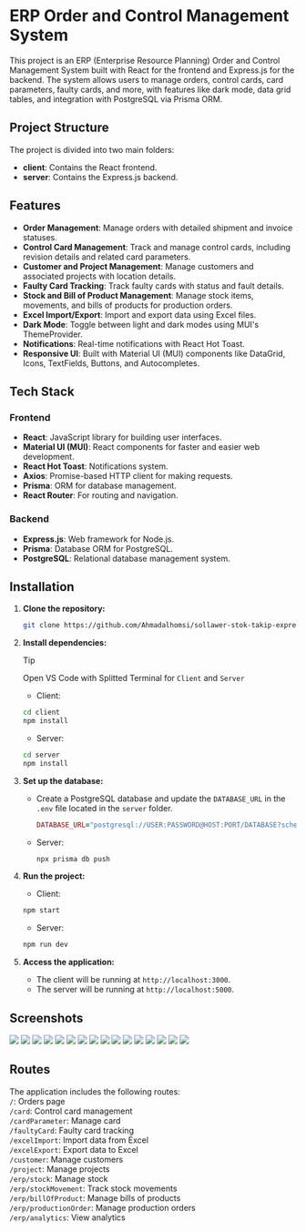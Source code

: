# ERP Order and Control Management System

This project is an ERP (Enterprise Resource Planning) Order and Control Management System built with React for the frontend and Express.js for the backend. The system allows users to manage orders, control cards, card parameters, faulty cards, and more, with features like dark mode, data grid tables, and integration with PostgreSQL via Prisma ORM.

## Project Structure

The project is divided into two main folders:

- **client**: Contains the React frontend.
- **server**: Contains the Express.js backend.

## Features

- **Order Management**: Manage orders with detailed shipment and invoice statuses.
- **Control Card Management**: Track and manage control cards, including revision details and related card parameters.
- **Customer and Project Management**: Manage customers and associated projects with location details.
- **Faulty Card Tracking**: Track faulty cards with status and fault details.
- **Stock and Bill of Product Management**: Manage stock items, movements, and bills of products for production orders.
- **Excel Import/Export**: Import and export data using Excel files.
- **Dark Mode**: Toggle between light and dark modes using MUI's ThemeProvider.
- **Notifications**: Real-time notifications with React Hot Toast.
- **Responsive UI**: Built with Material UI (MUI) components like DataGrid, Icons, TextFields, Buttons, and Autocompletes.

## Tech Stack

### Frontend
- **React**: JavaScript library for building user interfaces.
- **Material UI (MUI)**: React components for faster and easier web development.
- **React Hot Toast**: Notifications system.
- **Axios**: Promise-based HTTP client for making requests.
- **Prisma**: ORM for database management.
- **React Router**: For routing and navigation.

### Backend
- **Express.js**: Web framework for Node.js.
- **Prisma**: Database ORM for PostgreSQL.
- **PostgreSQL**: Relational database management system.

## Installation

1. **Clone the repository:**
   ```bash
   git clone https://github.com/Ahmadalhomsi/sollawer-stok-takip-express.git
   ```

2. **Install dependencies:**

    > [!TIP]
    > Open VS Code with Splitted Terminal for `Client` and `Server`
   * Client:
    ```sh
    cd client
    npm install
    ```

    * Server:
    ```sh
    cd server
    npm install
    ```
    
3. **Set up the database:**
    * Create a PostgreSQL database and update the `DATABASE_URL` in the `.env` file located in  the `server` folder.  

        ```ruby
        DATABASE_URL="postgresql://USER:PASSWORD@HOST:PORT/DATABASE?schema=SCHEMA"
        ```

    * Server:
        ```sh
        npx prisma db push
        ```
  

4. **Run the project:**

    * Client:
    ```sh
    npm start
    ```

    * Server:
    ```sh
    npm run dev
    ```

5. **Access the application:**
   * The client will be running at `http://localhost:3000`.
   * The server will be running at `http://localhost:5000`.

## Screenshots
![](<https://github.com/Ahmadalhomsi/sollawer-stok-takip-express/blob/sollawer-stok-takip-express/client/public/1.png>)
![](<https://github.com/Ahmadalhomsi/sollawer-stok-takip-express/blob/sollawer-stok-takip-express/client/public/2.png>)
![](<https://github.com/Ahmadalhomsi/sollawer-stok-takip-express/blob/sollawer-stok-takip-express/client/public/3.png>)
![](<https://github.com/Ahmadalhomsi/sollawer-stok-takip-express/blob/sollawer-stok-takip-express/client/public/4.png>)
![](<https://github.com/Ahmadalhomsi/sollawer-stok-takip-express/blob/sollawer-stok-takip-express/client/public/5.png>)
![](<https://github.com/Ahmadalhomsi/sollawer-stok-takip-express/blob/sollawer-stok-takip-express/client/public/6.png>)
![](<https://github.com/Ahmadalhomsi/sollawer-stok-takip-express/blob/sollawer-stok-takip-express/client/public/7.png>)
![](<https://github.com/Ahmadalhomsi/sollawer-stok-takip-express/blob/sollawer-stok-takip-express/client/public/8.png>)
![](<https://github.com/Ahmadalhomsi/sollawer-stok-takip-express/blob/sollawer-stok-takip-express/client/public/9.png>)
![](<https://github.com/Ahmadalhomsi/sollawer-stok-takip-express/blob/sollawer-stok-takip-express/client/public/10.png>)
![](<https://github.com/Ahmadalhomsi/sollawer-stok-takip-express/blob/sollawer-stok-takip-express/client/public/11.png>)
![](<https://github.com/Ahmadalhomsi/sollawer-stok-takip-express/blob/sollawer-stok-takip-express/client/public/12.png>)
![](<https://github.com/Ahmadalhomsi/sollawer-stok-takip-express/blob/sollawer-stok-takip-express/client/public/13.png>)
![](<https://github.com/Ahmadalhomsi/sollawer-stok-takip-express/blob/sollawer-stok-takip-express/client/public/14.png>)
![](<https://github.com/Ahmadalhomsi/sollawer-stok-takip-express/blob/sollawer-stok-takip-express/client/public/15.png>)
![](<https://github.com/Ahmadalhomsi/sollawer-stok-takip-express/blob/sollawer-stok-takip-express/client/public/16.png>)

<!-- ![](<https://github.com/Ahmadalhomsi/Academic-Publication-Search-Engine/blob/Academic-Publication-Search-Engine/public/2.png>) -->
  
## Routes
The application includes the following routes:  
`/`: Orders page  
`/card`: Control card management  
`/cardParameter`: Manage card   
`/faultyCard`: Faulty card tracking  
`/excelImport`: Import data from Excel  
`/excelExport`: Export data to Excel  
`/customer`: Manage customers  
`/project`: Manage projects  
`/erp/stock`: Manage stock  
`/erp/stockMovement`: Track stock movements  
`/erp/billOfProduct`: Manage bills of products  
`/erp/productionOrder`: Manage production orders  
`/erp/analytics`: View analytics  




